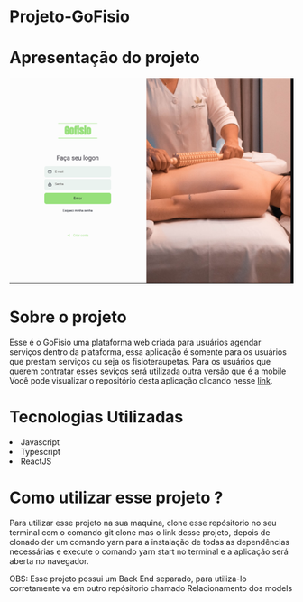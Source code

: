 <h1>Projeto-GoFisio</h1>

<h1>Apresentação do projeto</h1>

<img src="src/assets/gofisio.png" />

<h1>Sobre o projeto</h1>
<p>Esse é o GoFisio uma plataforma web criada para usuários agendar serviços dentro da plataforma, essa aplicação é somente para
os usuários que prestam serviços ou seja os fisioteraupetas. Para os usuários que querem contratar esses seviços será utilizada outra versão
que é a mobile Você pode visualizar o repositório desta aplicação clicando nesse <a href="https://github.com/guisantanaa/GoFisio-mobile">link</a>.</p>

<h1>Tecnologias Utilizadas</h1>
<li>Javascript</li>
<li>Typescript</li>
<li>ReactJS</li>


<h1>Como utilizar esse projeto ?</h1>

<p>Para utilizar esse projeto na sua maquina, clone esse repósitorio no seu terminal com o comando git clone mas o link desse projeto, depois de clonado der
um comando yarn para a instalação de todas as dependências necessárias e execute o comando yarn start no terminal e a aplicação será aberta no navegador.
</p>
<p>OBS: Esse projeto possui um Back End separado, para utiliza-lo corretamente va em outro repósitorio chamado Relacionamento dos models</p>
